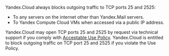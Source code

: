 Yandex.Cloud always blocks outgoing traffic to TCP ports 25 and 2525:

* To any servers on the internet other than Yandex.Mail servers.
* To Yandex Compute Cloud VMs when accessed via a public IP address.

Yandex.Cloud may open TCP ports 25 and 2525 by request via technical support if you comply with [Acceptable Use Policy](https://yandex.com/legal/cloud_aup/). Yandex.Cloud is entitled to block outgoing traffic on TCP port 25 and 2525 if you violate the Use Policy.